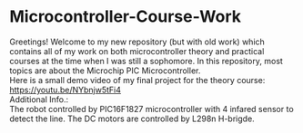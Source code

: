 # Microcontroller-Course-Work
Greetings! Welcome to my new repository (but with old work) which contains all of my work on both microcontroller theory and practical courses at the time when I was still a sophomore. In this repository, most topics are about the Microchip PIC Microcontroller.\
Here is a small demo video of my final project for the theory course:\
https://youtu.be/NYbnjw5tFi4 \
Additional Info.:\
The robot controlled by PIC16F1827 microcontroller with 4 infared sensor to detect the line. The DC motors are controlled by L298n H-brigde.
